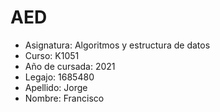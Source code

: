 # AED
* Asignatura: Algoritmos y estructura de datos
* Curso: K1051
* Año de cursada: 2021
* Legajo: 1685480
* Apellido: Jorge
* Nombre: Francisco
